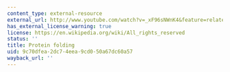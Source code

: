 ```yaml
---
content_type: external-resource
external_url: http://www.youtube.com/watch?v=_xF96sNWnK4&feature=related
has_external_license_warning: true
license: https://en.wikipedia.org/wiki/All_rights_reserved
status: ''
title: Protein folding
uid: 9c70dfea-2dc7-4eea-9cd0-50a67dc60a57
wayback_url: ''
---
```

